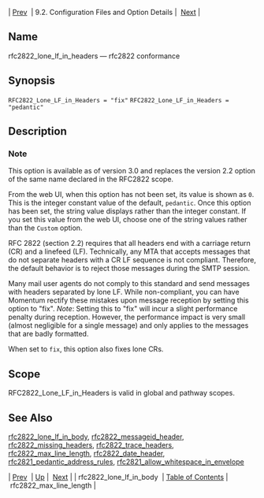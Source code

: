 | [Prev](conf.ref.rfc2822_lone_lf_in_body)  | 9.2. Configuration Files and Option Details |  [Next](conf.ref.rfc2822_max_line_length.php) |

<a name="conf.ref.rfc2822_lone_lf_in_headers"></a>
## Name

rfc2822_lone_lf_in_headers — rfc2822 conformance

## Synopsis

`RFC2822_Lone_LF_in_Headers = "fix"`
`RFC2822_Lone_LF_in_Headers = "pedantic"`

<a name="idp11353824"></a>
## Description

### Note

This option is available as of version 3.0 and replaces the version 2.2 option of the same name declared in the RFC2822 scope.

From the web UI, when this option has not been set, its value is shown as `0`. This is the integer constant value of the default, `pedantic`. Once this option has been set, the string value displays rather than the integer constant. If you set this value from the web UI, choose one of the string values rather than the `Custom` option.

RFC 2822 (section 2.2) requires that all headers end with a carriage return (CR) and a linefeed (LF). Technically, any MTA that accepts messages that do not separate headers with a CR LF sequence is not compliant. Therefore, the default behavior is to reject those messages during the SMTP session.

Many mail user agents do not comply to this standard and send messages with headers separated by lone LF. While non-compliant, you can have Momentum rectify these mistakes upon message reception by setting this option to "fix". *Note*: Setting this to "fix" will incur a slight performance penalty during reception. However, the performance impact is very small (almost negligible for a single message) and only applies to the messages that are badly formatted.

When set to `fix`, this option also fixes lone CRs.

<a name="idp11361120"></a>
## Scope

RFC2822_Lone_LF_in_Headers is valid in global and pathway scopes.

<a name="idp11362768"></a>
## See Also

[rfc2822_lone_lf_in_body](conf.ref.rfc2822_lone_lf_in_body "rfc2822_lone_lf_in_body"), [rfc2822_messageid_header](conf.ref.rfc2822_messageid_header.php "rfc2822_messageid_header"), [rfc2822_missing_headers](conf.ref.rfc2822_missing_headers.php "rfc2822_missing_headers"), [rfc2822_trace_headers](conf.ref.rfc2822_trace_headers.php "rfc2822_trace_headers"), [rfc2822_max_line_length](conf.ref.rfc2822_max_line_length.php "rfc2822_max_line_length"), [rfc2822_date_header](conf.ref.rfc2822_date_header.php "rfc2822_date_header"), [rfc2821_pedantic_address_rules](conf.ref.rfc2821_pedantic_address_rules.php "rfc2821_pedantic_address_rules"), [rfc2821_allow_whitespace_in_envelope](conf.ref.rfc2821_allow_whitespace_in_envelope.php "rfc2821_allow_whitespace_in_envelope")

| [Prev](conf.ref.rfc2822_lone_lf_in_body)  | [Up](conf.ref.files.php) |  [Next](conf.ref.rfc2822_max_line_length.php) |
| rfc2822_lone_lf_in_body  | [Table of Contents](index) |  rfc2822_max_line_length |
